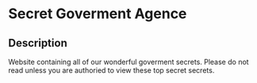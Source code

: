 # Secret Goverment Agence

## Description 

Website containing all of our wonderful goverment secrets. Please do not read unless you are authoried to view these top secret secrets.